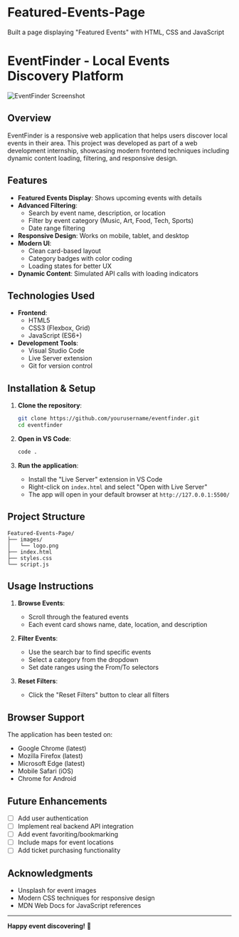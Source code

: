 # Featured-Events-Page
Built a page displaying "Featured Events" with HTML, CSS and JavaScript
# EventFinder - Local Events Discovery Platform

![EventFinder Screenshot](./screenshot.png)

## Overview
EventFinder is a responsive web application that helps users discover local events in their area. This project was developed as part of a web development internship, showcasing modern frontend techniques including dynamic content loading, filtering, and responsive design.

## Features

- **Featured Events Display**: Shows upcoming events with details
- **Advanced Filtering**:
  - Search by event name, description, or location
  - Filter by event category (Music, Art, Food, Tech, Sports)
  - Date range filtering
- **Responsive Design**: Works on mobile, tablet, and desktop
- **Modern UI**:
  - Clean card-based layout
  - Category badges with color coding
  - Loading states for better UX
- **Dynamic Content**: Simulated API calls with loading indicators

## Technologies Used

- **Frontend**:
  - HTML5
  - CSS3 (Flexbox, Grid)
  - JavaScript (ES6+)
- **Development Tools**:
  - Visual Studio Code
  - Live Server extension
  - Git for version control

## Installation & Setup

1. **Clone the repository**:
   ```bash
   git clone https://github.com/yourusername/eventfinder.git
   cd eventfinder
   ```

2. **Open in VS Code**:
   ```bash
   code .
   ```

3. **Run the application**:
   - Install the "Live Server" extension in VS Code
   - Right-click on `index.html` and select "Open with Live Server"
   - The app will open in your default browser at `http://127.0.0.1:5500/`

## Project Structure

```
Featured-Events-Page/
├── images/
│   └── logo.png
├── index.html
├── styles.css
└── script.js
```

## Usage Instructions

1. **Browse Events**:
   - Scroll through the featured events
   - Each event card shows name, date, location, and description

2. **Filter Events**:
   - Use the search bar to find specific events
   - Select a category from the dropdown
   - Set date ranges using the From/To selectors

3. **Reset Filters**:
   - Click the "Reset Filters" button to clear all filters

## Browser Support

The application has been tested on:
- Google Chrome (latest)
- Mozilla Firefox (latest)
- Microsoft Edge (latest)
- Mobile Safari (iOS)
- Chrome for Android

## Future Enhancements

- [ ] Add user authentication
- [ ] Implement real backend API integration
- [ ] Add event favoriting/bookmarking
- [ ] Include maps for event locations
- [ ] Add ticket purchasing functionality

## Acknowledgments

- Unsplash for event images
- Modern CSS techniques for responsive design
- MDN Web Docs for JavaScript references

---

**Happy event discovering!** 🎉